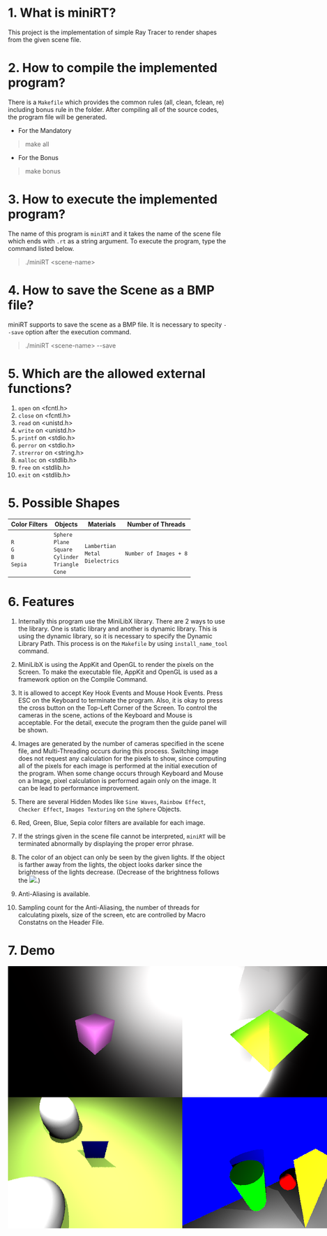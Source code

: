 # 1. What is miniRT?

This project is the implementation of simple Ray Tracer to render shapes from the given scene file.

# 2. How to compile the implemented program?

There is a `Makefile` which provides the common rules (all, clean, fclean, re) including bonus rule in the folder. After compiling all of the source codes, the program file will be generated.
* For the Mandatory
> make all
* For the Bonus
> make bonus

# 3. How to execute the implemented program?
The name of this program is `miniRT` and it takes the name of the scene file which ends with `.rt` as a string argument. To execute the program, type the command listed below.
> ./miniRT \<scene-name>

# 4. How to save the Scene as a BMP file?
miniRT supports to save the scene as a BMP file. It is necessary to specity `--save` option after the execution command.
> ./miniRT \<scene-name> --save

# 5. Which are the allowed external functions?

1. `open` on \<fcntl.h>
2. `close` on \<fcntl.h>
3. `read` on \<unistd.h>
4. `write` on \<unistd.h>
5. `printf` on \<stdio.h>
6. `perror` on \<stdio.h>
7. `strerror` on \<string.h>
8. `malloc` on \<stdlib.h>
9. `free` on \<stdlib.h>
10. `exit` on \<stdlib.h>

# 5. Possible Shapes

| Color Filters | Objects | Materials | Number of Threads |
| - | - | - | - |
| `R` </br> `G` </br> `B` </br> `Sepia` | `Sphere` </br> `Plane` </br> `Square` </br> `Cylinder` </br> `Triangle` </br> `Cone` | `Lambertian` </br> `Metal` </br> `Dielectrics` | `Number of Images + 8` |

# 6. Features

1. Internally this program use the MiniLibX library. There are 2 ways to use the library. One is static library and another is dynamic library. This is using the dynamic library, so it is necessary to specify the Dynamic Library Path. This process is on the `Makefile` by using `install_name_tool` command.

2. MiniLibX is using the AppKit and OpenGL to render the pixels on the Screen. To make the executable file, AppKit and OpenGL is used as a framework option on the Compile Command.

3. It is allowed to accept Key Hook Events and Mouse Hook Events. Press ESC on the Keyboard to terminate the program. Also, it is okay to press the cross button on the Top-Left Corner of the Screen. To control the cameras in the scene, actions of the Keyboard and Mouse is acceptable. For the detail, execute the program then the guide panel will be shown.

4. Images are generated by the number of cameras specified in the scene file, and Multi-Threading occurs during this process. Switching image does not request any calculation for the pixels to show, since computing all of the pixels for each image is performed at the initial execution of the program. When some change occurs through Keyboard and Mouse on a Image, pixel calculation is performed again only on the image. It can be lead to performance improvement.

5. There are several Hidden Modes like `Sine Waves`, `Rainbow Effect`, `Checker Effect`, `Images Texturing` on the `Sphere` Objects.

6. Red, Green, Blue, Sepia color filters are available for each image.

7. If the strings given in the scene file cannot be interpreted, `miniRT` will be terminated abnormally by displaying the proper error phrase.

8. The color of an object can only be seen by the given lights. If the object is farther away from the lights, the object looks darker since the brightness of the lights decrease. (Decrease of the brightness follows the <img src="https://render.githubusercontent.com/render/math?math=4{\pi}r^2"/>.)

9. Anti-Aliasing is available.

10. Sampling count for the Anti-Aliasing, the number of threads for calculating pixels, size of the screen, etc are controlled by Macro Constatns on the Header File.

# 7. Demo

<div style="display:flex" align="center">
    <img src="images/0.bmp" alt="1" width="400"/>
    <img src="images/1.bmp" alt="2" width="400"/>
    <img src="images/2.bmp" alt="3" width="400"/>
</div>
<div style="display:flex" align="center">
    <img src="images/3.bmp" alt="4" width="400"/>
    <img src="images/4.bmp" alt="5" width="400"/>
    <img src="images/5.bmp" alt="6" width="400"/>
</div>
